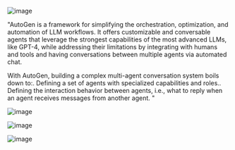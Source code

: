 ![image](https://github.com/user-attachments/assets/6c7d443b-c907-4e7c-b394-b52c6899f592)


"AutoGen is a framework for simplifying the orchestration, optimization, and automation of LLM workflows. It offers customizable and conversable agents that leverage the strongest capabilities of the most advanced LLMs, like GPT-4, while addressing their limitations by integrating with humans and tools and having conversations between multiple agents via automated chat.

With AutoGen, building a complex multi-agent conversation system boils down to:. Defining a set of agents with specialized capabilities and roles.. Defining the interaction behavior between agents, i.e., what to reply when an agent receives messages from another agent.
"

![image](https://github.com/user-attachments/assets/26a45b49-4551-4bcd-bae8-57a00f402423)




![image](https://github.com/user-attachments/assets/5f3b9dcc-1c5b-435c-9e35-15936749cf88)


![image](https://github.com/user-attachments/assets/4b47b99d-7494-494b-a658-fd483c6dcf21)

